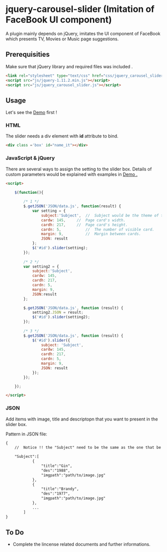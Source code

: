 # jquery-carousel-slider (Imitation of FaceBook UI component)

A plugin mainly depends on jQuery, imitates the UI component of FaceBook which presents TV, Movies or Music page suggestions.

## Prerequisities

Make sure that jQuery library and required files was included .

```html
<link rel="stylesheet" type="text/css" href="css/jquery_carousel_slider.css">
<script src="js/jquery-1.11.2.min.js"></script>
<script src="js/jquery_carousel_slider.js"></script>
```


## Usage
Let's see the [Demo](http://carr1005.github.io/) first !

### HTML
The slider needs a div element with **id** attribute to bind.

```html
<div class ='box' id="name_it"></div>
```

### JavaScript & jQuery
There are several ways to assign the setting to the slider box.
Details of custom parameters would be explained with examples in [Demo .](http://carr1005.github.io/)
```html
<script>

	$(function(){
	
		/* 1 */
		$.getJSON('JSON/data.js', function(result) {
			var setting = {
				subject:'Subject',	//  Subject would be the theme of the slide box. 
				cardw: 145,		//  Page card's width.
				cardh: 217,		//  Page card's height.
				cardn: 5,	        //  The number of visible card.
				margin: 9,	        //  Margin between cards.
				JSON: result
			};
			$('#id').slider(setting);
		});
	
		/* 2 */
		var setting2 = {
			subject:'Subject',
			cardw: 145,	
			cardh: 217,
			cardn: 5,		
			margin: 9,		
			JSON:result
		};

		$.getJSON('JSON/data.js', function (result) {
			setting2.JSON = result;
			$('#id').slider(setting2);
		});
	
		/* 3 */
		$.getJSON('JSON/data.js', function (result) {
			$('#id').slider({
				subject: 'Subject',
				cardw: 145,	
				cardh: 217,
				cardn: 5,		
				margin: 9,
				JSON: result
			});
		});

	});

</script>
```
### JSON
Add items with image, title and descriptopn that you want to present in the slider box.

Pattern in JSON file:
```html
{
	//  Notice !! the "Subject" need to be the same as the one that be specified in setting.

	"Subject":[
			{
	            "title":"Gin",
	            "des":"1988",
	            "imgpath":"path/to/image.jpg"
	        },
	        {
	            "title":"Brandy",
	            "des":"1977",
	            "imgpath":"path/to/image.jpg"
	        },
	        ...
        ]
}
```
## To Do
* Complete the lincense related documents and further informations.
